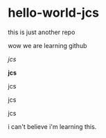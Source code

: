 # hello-world-jcs
this is just another repo 

wow we are learning github

*jcs*

**jcs**

jcs

jcs

jcs

i can't believe i'm learning this. 
